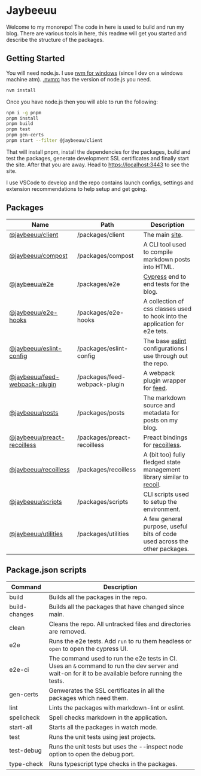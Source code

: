 # Jaybeeuu

Welcome to my monorepo! The code in here is used to build and run my blog.
There are various tools in here, this readme will get you started and describe the structure of the packages.

## Getting Started

You will need node.js. I use [nvm for windows](https://github.com/coreybutler/nvm-windows) (since I dev on a windows machine atm). [.nvmrc](./.nvmrc) has the version of node.js you need.

```sh
nvm install
```

Once you have node.js then you will able to run the following:

```sh
npm i -g pnpm
pnpm install
pnpm build
pnpm test
pnpm gen-certs
pnpm start --filter @jaybeeuu/client
```

That will install pnpm, install the dependencies for the packages, build and test the packages,
generate development SSL certificates and finally start the site.
After that you are away.
Head to [https://localhost:3443](https://localhost:3443) to see the site.

I use VSCode to develop and the repo contains launch configs,
settings and extension recommendations to help setup and get going.

## Packages

| Name                                                                   | Path                          | Description                                                                                    |
| ---------------------------------------------------------------------- | ----------------------------- | ---------------------------------------------------------------------------------------------- |
| [@jaybeeuu/client](./packages/client#readme)                           | /packages/client              | The main [site](https://jaybeeuu.dev).                                                         |
| [@jaybeeuu/compost](./packages/compost#readme)                         | /packages/compost             | A CLI tool used to compile markdown posts into HTML.                                           |
| [@jaybeeuu/e2e](./packages/e2e#readme)                                 | /packages/e2e                 | [Cypress](https://www.cypress.io/) end to end tests for the blog.                              |
| [@jaybeeuu/e2e-hooks](./packages/e2e-hooks#readme)                     | /packages/e2e-hooks           | A collection of css classes used to hook into the application for e2e tets.                    |
| [@jaybeeuu/eslint-config](./packages/eslint-config#readme)             | /packages/eslint-config       | The base [eslint](https://eslint.org/) configurations I use through out the repo.              |
| [@jaybeeuu/feed-webpack-plugin](./packages/feed-webpack-plugin#readme) | /packages/feed-webpack-plugin | A webpack plugin wrapper for [feed](https://github.com/jpmonette/feed).                        |
| [@jaybeeuu/posts](./packages/posts#readme)                             | /packages/posts               | The markdown source and metadata for posts on my blog.                                         |
| [@jaybeeuu/preact-recoilless](./packages/preact-recoilless#readme)     | /packages/preact-recoilless   | Preact bindings for [recoilless](#recoilless).                                                 |
| [@jaybeeuu/recoilless](./packages/recoilless#readme)                   | /packages/recoilless          | A (bit too) fully fledged state management library similar to [recoil](https://recoiljs.org/). |
| [@jaybeeuu/scripts](./packages/scripts#readme)                         | /packages/scripts             | CLI scripts used to setup the environment.                                                     |
| [@jaybeeuu/utilities](./packages/utilities#readme)                     | /packages/utilities           | A few general purpose, useful bits of code used across the other packages.                     |

## Package.json scripts

| Command       | Description                                                                                                                                         |
| ------------- | --------------------------------------------------------------------------------------------------------------------------------------------------- |
| build         | Builds all the packages in the repo.                                                                                                                |
| build-changes | Builds all the packages that have changed since main.                                                                                               |
| clean         | Cleans the repo. All untracked files and directories are removed.                                                                                   |
| e2e           | Runs the e2e tests. Add `run` to ru them headless or `open` to open the cypress UI.                                                                 |
| e2e-ci        | The command used to run the e2e tests in CI. Uses an `&` command to run the dev server and wait-on for it to be available before running the tests. |
| gen-certs     | Genwerates the SSL certificates in all the packages which need them.                                                                                |
| lint          | Lints the packages with markdown-lint or eslint.                                                                                                    |
| spellcheck    | Spell checks markdown in the application.                                                                                                           |
| start-all     | Starts all the packages in watch mode.                                                                                                              |
| test          | Runs the unit tests using jest projects.                                                                                                            |
| test-debug    | Runs the unit tests but uses the --inspect node option to open the debug port.                                                                      |
| type-check    | Runs typescript type checks in the packages.                                                                                                        |